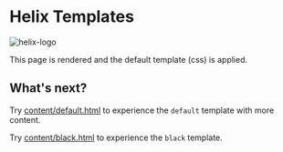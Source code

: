 # Helix Templates

![helix-logo](./helix_logo.png)

This page is rendered and the default template (css) is applied.

## What's next?

Try [content/default.html](content/default.html) to experience the `default` template with more content.

Try [content/black.html](content/black.html) to experience the `black` template.